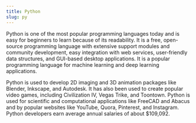 ```yaml
---
title: Python
slug: py
---
```



Python is one of the most popular programming languages today and is easy for beginners to learn because of its readability. It is a free, open-source programming language with extensive support modules and community development, easy integration with web services, user-friendly data structures, and GUI-based desktop applications. It is a popular programming language for machine learning and deep learning applications. 

Python is used to develop 2D imaging and 3D animation packages like Blender, Inkscape, and Autodesk. It has also been used to create popular video games, including Civilization IV, Vegas Trike, and Toontown. Python is used for scientific and computational applications like FreeCAD and Abacus and by popular websites like YouTube, Quora, Pinterest, and Instagram. Python developers earn average annual salaries of about $109,092.